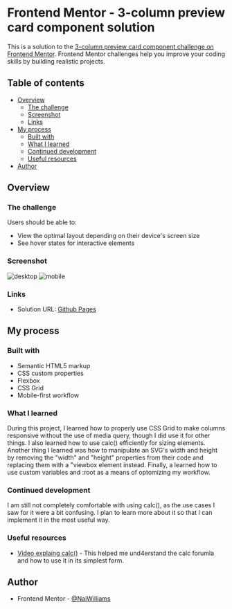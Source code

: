 # Frontend Mentor - 3-column preview card component solution

This is a solution to the [3-column preview card component challenge on Frontend Mentor](https://www.frontendmentor.io/challenges/3column-preview-card-component-pH92eAR2-). Frontend Mentor challenges help you improve your coding skills by building realistic projects. 

## Table of contents

- [Overview](#overview)
  - [The challenge](#the-challenge)
  - [Screenshot](#screenshot)
  - [Links](#links)
- [My process](#my-process)
  - [Built with](#built-with)
  - [What I learned](#what-i-learned)
  - [Continued development](#continued-development)
  - [Useful resources](#useful-resources)
- [Author](#author)

## Overview

### The challenge

Users should be able to:

- View the optimal layout depending on their device's screen size
- See hover states for interactive elements

### Screenshot

![desktop](https://user-images.githubusercontent.com/83989593/123497558-30ac3880-d5fc-11eb-9952-4ab398c354cf.PNG)
![mobile](https://user-images.githubusercontent.com/83989593/123497559-343fbf80-d5fc-11eb-82c3-862ebb5bea8f.png)

### Links

- Solution URL: [Github Pages](https://naiwilliams.github.io/3-Column-Preview-Card/)

## My process

### Built with

- Semantic HTML5 markup
- CSS custom properties
- Flexbox
- CSS Grid
- Mobile-first workflow

### What I learned

During this project, I learned how to properly use CSS Grid to make columns responsive without the use of media query, though I did use it for other things. I also learned how to use calc() efficiently for sizing elements. Another thing I learned was how to manipulate an SVG's width and height by removing the "width" and "height" properties from their code and replacing them with a "viewbox element instead. Finally, a learned how to use custom variables and :root as a means of optomizing my workflow.

### Continued development

I am still not completely comfortable with using calc(), as the use cases I saw for it were a bit confusing. I plan to learn more about it so that I can implement it in the most useful way.

### Useful resources

- [Video explaing calc()](https://www.youtube.com/watch?v=x7EWFoRzAkk) - This helped me und4erstand the calc forumla and how to use it in its simplest form.

## Author

- Frontend Mentor - [@NaiWilliams](https://www.frontendmentor.io/profile/NaiWilliams)
